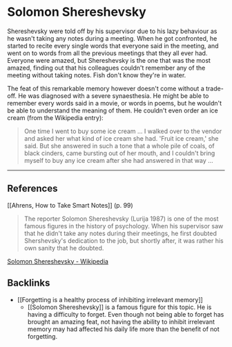 # Solomon Shereshevsky
Shereshevsky were told off by his supervisor due to his lazy behaviour as he wasn't taking any notes during a meeting. When he got confronted, he started to recite every single words that everyone said in the meeting, and went on to words from all the previous meetings that they all ever had. Everyone were amazed, but Shereshevsky is the one that was the most amazed, finding out that his colleagues couldn't remember any of the meeting without taking notes. Fish don't know they're in water.

The feat of this remarkable memory however doesn't come without a trade-off. He was diagnosed with a severe synaesthesia. He might be able to remember every words said in a movie, or words in poems, but he wouldn't be able to understand the meaning of them. He couldn't even order an ice cream (from the Wikipedia entry):
> One time I went to buy some ice cream ... I walked over to the vendor and asked her what kind of ice cream she had. 'Fruit ice cream,' she said. But she answered in such a tone that a whole pile of coals, of black cinders, came bursting out of her mouth, and I couldn't bring myself to buy any ice cream after she had answered in that way ...

- - -
## References
[[Ahrens, How to Take Smart Notes]] (p. 99)
> The reporter Solomon Shereshevsky (Lurija 1987) is one of the most famous figures in the history of psychology. When his supervisor saw that he didn't take any notes during their meetings, he first doubted Shershevsky's dedication to the job, but shortly after, it was rather his own sanity that he doubted.

[Solomon Shereshevsky - Wikipedia](https://en.wikipedia.org/wiki/Solomon_Shereshevsky)

## Backlinks
* [[Forgetting is a healthy process of inhibiting irrelevant memory]]
	* [[Solomon Shereshevsky]] is a famous figure for this topic. He is having a difficulty to forget. Even though not being able to forget has brought an amazing feat, not having the ability to inhibit irrelevant memory may had affected his daily life more than the benefit of not forgetting.

<!-- #evergreen #memory -->

<!-- {BearID:917BBA8E-843F-466A-A90A-57560F32D75D-71920-00020D6CD6074F92} -->
